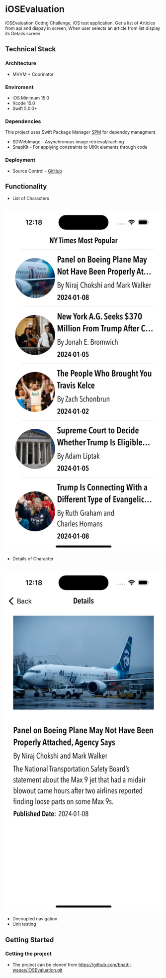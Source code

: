 # iOSEvaluation

iOSEvaluation Codng Challenge,  iOS test application.
Get a list of Articles from api and dispay in screen,
When user selects an article from list display its Details screen.

## Technical Stack

### Architecture
- MVVM + Coorinator

### Enviroment
- iOS Minimum 15.0
- Xcode 15.0
- Swift 5.0.0+

### Dependencies
This project uses Swift Package Manager [SPM](https://swift.org/package-manager/) for dependcy managment.

- SDWebImage - Asynchronous image retrieval/caching
- SnapKit - For applying constraints to UIKit elements through code

### Deployment
- Source Control - [GitHub](https://github.com/)

## Functionality

- List of Characters
<br>
<img src = "README Files/articles.png" width = 600>

- Details of Character
<br>
<img src = "README Files/article-details.png" width = 600>


- Decoupled navigation
- Unit testing

## Getting Started
### Getting the project
- The project can be cloned from https://github.com/bhatti-waqas/iOSEvaluation.git
